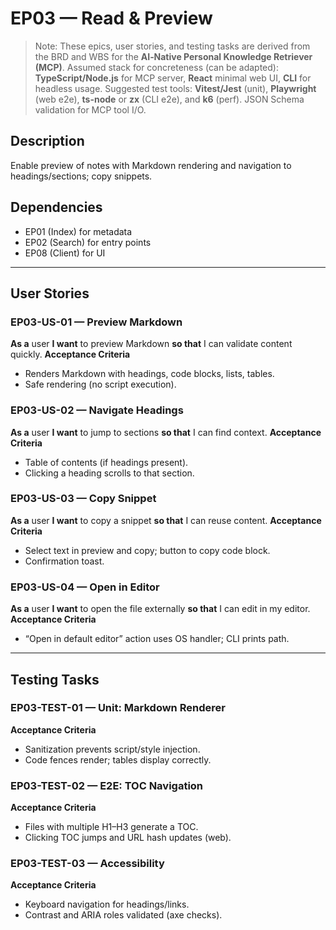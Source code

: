 # EP03 — Read & Preview


> Note: These epics, user stories, and testing tasks are derived from the BRD and WBS for the **AI‑Native Personal Knowledge Retriever (MCP)**.
> Assumed stack for concreteness (can be adapted): **TypeScript/Node.js** for MCP server, **React** minimal web UI, **CLI** for headless usage.
> Suggested test tools: **Vitest/Jest** (unit), **Playwright** (web e2e), **ts-node** or **zx** (CLI e2e), and **k6** (perf). JSON Schema validation for MCP tool I/O.


## Description
Enable preview of notes with Markdown rendering and navigation to headings/sections; copy snippets.

## Dependencies
- EP01 (Index) for metadata
- EP02 (Search) for entry points
- EP08 (Client) for UI

---

## User Stories

### EP03-US-01 — Preview Markdown
**As a** user **I want** to preview Markdown **so that** I can validate content quickly.
**Acceptance Criteria**
- Renders Markdown with headings, code blocks, lists, tables.
- Safe rendering (no script execution).

### EP03-US-02 — Navigate Headings
**As a** user **I want** to jump to sections **so that** I can find context.
**Acceptance Criteria**
- Table of contents (if headings present).
- Clicking a heading scrolls to that section.

### EP03-US-03 — Copy Snippet
**As a** user **I want** to copy a snippet **so that** I can reuse content.
**Acceptance Criteria**
- Select text in preview and copy; button to copy code block.
- Confirmation toast.

### EP03-US-04 — Open in Editor
**As a** user **I want** to open the file externally **so that** I can edit in my editor.
**Acceptance Criteria**
- “Open in default editor” action uses OS handler; CLI prints path.

---

## Testing Tasks

### EP03-TEST-01 — Unit: Markdown Renderer
**Acceptance Criteria**
- Sanitization prevents script/style injection.
- Code fences render; tables display correctly.

### EP03-TEST-02 — E2E: TOC Navigation
**Acceptance Criteria**
- Files with multiple H1–H3 generate a TOC.
- Clicking TOC jumps and URL hash updates (web).

### EP03-TEST-03 — Accessibility
**Acceptance Criteria**
- Keyboard navigation for headings/links.
- Contrast and ARIA roles validated (axe checks).


